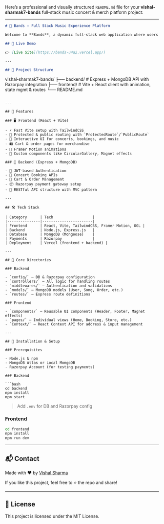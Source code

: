 Here’s a professional and visually structured `README.md` file for your **vishal-sharmak7-bands** full-stack music concert & merch platform project:

---

```markdown
# 🎸 Bands — Full Stack Music Experience Platform

Welcome to **Bands**, a dynamic full-stack web application where users can book concert tickets, explore band songs, purchase band merchandise, and manage their profiles. Built using **MERN Stack** (MongoDB, Express, React, Node.js) with Razorpay integration for secure payments.

## 🚀 Live Demo

👉 [Live Site](https://bands-u4a2.vercel.app/)

---

## 📁 Project Structure

```

vishal-sharmak7-bands/
├── backend/         # Express + MongoDB API with Razorpay integration
├── frontend/        # Vite + React client with animation, state mgmt & routes
└── README.md

````

---

## 🧩 Features

### 🖥 Frontend (React + Vite)

- ⚡ Fast Vite setup with TailwindCSS
- 🧭 Protected & public routing with `ProtectedRoute`/`PublicRoute`
- 🎵 Interactive UI for concerts, bookings, and music
- 🛍️ Cart & order pages for merchandise
- 🧠 Framer Motion animations
- 🔮 Custom components like CircularGallery, Magnet effects

### 🔧 Backend (Express + MongoDB)

- 🔐 JWT-based Authentication
- 🎫 Concert Booking APIs
- 🛒 Cart & Order Management
- 📦 Razorpay payment gateway setup
- 📂 RESTful API structure with MVC pattern

---

## 🛠 Tech Stack

| Category      | Tech                  |
|---------------|-----------------------|
| Frontend      | React, Vite, TailwindCSS, Framer Motion, OGL |
| Backend       | Node.js, Express.js   |
| Database      | MongoDB (Mongoose)    |
| Payments      | Razorpay              |
| Deployment    | Vercel (frontend + backend) |

---

## 🔑 Core Directories

### Backend

- `config/` – DB & Razorpay configuration
- `controllers/` – All logic for handling routes
- `middlewares/` – Authentication and validations
- `models/` – MongoDB models (User, Song, Order, etc.)
- `routes/` – Express route definitions

### Frontend

- `components/` – Reusable UI components (Header, Footer, Magnet effects)
- `pages/` – Individual views (Home, Booking, Store, etc.)
- `Context/` – React Context API for address & input management

---

## 🧪 Installation & Setup

### Prerequisites

- Node.js & npm
- MongoDB Atlas or Local MongoDB
- Razorpay Account (for testing payments)

### Backend

```bash
cd backend
npm install
npm start
````

> Add `.env` for DB and Razorpay config

### Frontend

```bash
cd frontend
npm install
npm run dev
```
---

## 📬 Contact

Made with ❤️ by [Vishal Sharma](https://github.com/vishal-sharmak7)

If you like this project, feel free to ⭐ the repo and share!

---

## 📄 License

This project is licensed under the MIT License.

```

